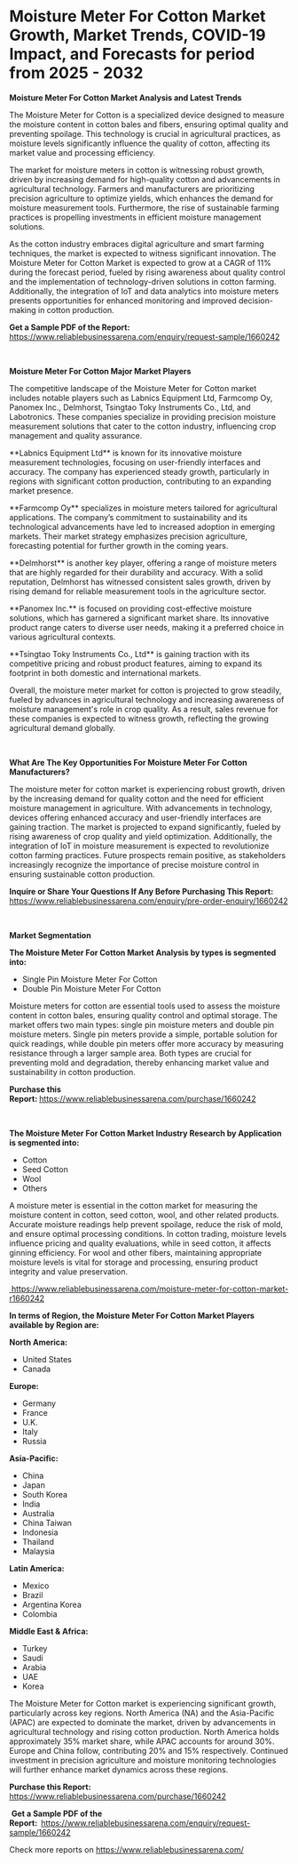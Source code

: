 <p><h1>Moisture Meter For Cotton Market Growth, Market Trends, COVID-19 Impact, and Forecasts for period from 2025 - 2032</h1></p><p><strong>Moisture Meter For Cotton Market Analysis and Latest Trends</strong></p>
<p><p>The Moisture Meter for Cotton is a specialized device designed to measure the moisture content in cotton bales and fibers, ensuring optimal quality and preventing spoilage. This technology is crucial in agricultural practices, as moisture levels significantly influence the quality of cotton, affecting its market value and processing efficiency.</p><p>The market for moisture meters in cotton is witnessing robust growth, driven by increasing demand for high-quality cotton and advancements in agricultural technology. Farmers and manufacturers are prioritizing precision agriculture to optimize yields, which enhances the demand for moisture measurement tools. Furthermore, the rise of sustainable farming practices is propelling investments in efficient moisture management solutions.</p><p>As the cotton industry embraces digital agriculture and smart farming techniques, the market is expected to witness significant innovation. The Moisture Meter for Cotton Market is expected to grow at a CAGR of 11% during the forecast period, fueled by rising awareness about quality control and the implementation of technology-driven solutions in cotton farming. Additionally, the integration of IoT and data analytics into moisture meters presents opportunities for enhanced monitoring and improved decision-making in cotton production.</p></p>
<p><strong>Get a Sample PDF of the Report:&nbsp;</strong> <a href="https://www.reliablebusinessarena.com/enquiry/request-sample/1660242?utm_campaign=3024&utm_medium=2&utm_source=Github&utm_content=ia&utm_term=10042025&utm_id=moisture-meter-for-cotton">https://www.reliablebusinessarena.com/enquiry/request-sample/1660242</a></p>
<p>&nbsp;</p>
<p><strong>Moisture Meter For Cotton Major Market Players</strong></p>
<p><p>The competitive landscape of the Moisture Meter for Cotton market includes notable players such as Labnics Equipment Ltd, Farmcomp Oy, Panomex Inc., Delmhorst, Tsingtao Toky Instruments Co., Ltd, and Labotronics. These companies specialize in providing precision moisture measurement solutions that cater to the cotton industry, influencing crop management and quality assurance.</p><p>**Labnics Equipment Ltd** is known for its innovative moisture measurement technologies, focusing on user-friendly interfaces and accuracy. The company has experienced steady growth, particularly in regions with significant cotton production, contributing to an expanding market presence.</p><p>**Farmcomp Oy** specializes in moisture meters tailored for agricultural applications. The company’s commitment to sustainability and its technological advancements have led to increased adoption in emerging markets. Their market strategy emphasizes precision agriculture, forecasting potential for further growth in the coming years.</p><p>**Delmhorst** is another key player, offering a range of moisture meters that are highly regarded for their durability and accuracy. With a solid reputation, Delmhorst has witnessed consistent sales growth, driven by rising demand for reliable measurement tools in the agriculture sector.</p><p>**Panomex Inc.** is focused on providing cost-effective moisture solutions, which has garnered a significant market share. Its innovative product range caters to diverse user needs, making it a preferred choice in various agricultural contexts.</p><p>**Tsingtao Toky Instruments Co., Ltd** is gaining traction with its competitive pricing and robust product features, aiming to expand its footprint in both domestic and international markets.</p><p>Overall, the moisture meter market for cotton is projected to grow steadily, fueled by advances in agricultural technology and increasing awareness of moisture management's role in crop quality. As a result, sales revenue for these companies is expected to witness growth, reflecting the growing agricultural demand globally.</p></p>
<p>&nbsp;</p>
<p><strong>What Are The Key Opportunities For Moisture Meter For Cotton Manufacturers?</strong></p>
<p><p>The moisture meter for cotton market is experiencing robust growth, driven by the increasing demand for quality cotton and the need for efficient moisture management in agriculture. With advancements in technology, devices offering enhanced accuracy and user-friendly interfaces are gaining traction. The market is projected to expand significantly, fueled by rising awareness of crop quality and yield optimization. Additionally, the integration of IoT in moisture measurement is expected to revolutionize cotton farming practices. Future prospects remain positive, as stakeholders increasingly recognize the importance of precise moisture control in ensuring sustainable cotton production.</p></p>
<p><strong>Inquire or Share Your Questions If Any Before Purchasing This Report:</strong> <a href="https://www.reliablebusinessarena.com/enquiry/pre-order-enquiry/1660242?utm_campaign=3024&utm_medium=2&utm_source=Github&utm_content=ia&utm_term=10042025&utm_id=moisture-meter-for-cotton">https://www.reliablebusinessarena.com/enquiry/pre-order-enquiry/1660242</a></p>
<p>&nbsp;</p>
<p><strong>Market Segmentation</strong></p>
<p><strong>The Moisture Meter For Cotton Market Analysis by types is segmented into:</strong></p>
<p><ul><li>Single Pin Moisture Meter For Cotton</li><li>Double Pin Moisture Meter For Cotton</li></ul></p>
<p><p>Moisture meters for cotton are essential tools used to assess the moisture content in cotton bales, ensuring quality control and optimal storage. The market offers two main types: single pin moisture meters and double pin moisture meters. Single pin meters provide a simple, portable solution for quick readings, while double pin meters offer more accuracy by measuring resistance through a larger sample area. Both types are crucial for preventing mold and degradation, thereby enhancing market value and sustainability in cotton production.</p></p>
<p><strong>Purchase this Report:&nbsp;</strong><a href="https://www.reliablebusinessarena.com/purchase/1660242?utm_campaign=3024&utm_medium=2&utm_source=Github&utm_content=ia&utm_term=10042025&utm_id=moisture-meter-for-cotton">https://www.reliablebusinessarena.com/purchase/1660242</a></p>
<p>&nbsp;</p>
<p><strong>The Moisture Meter For Cotton Market Industry Research by Application is segmented into:</strong></p>
<p><ul><li>Cotton</li><li>Seed Cotton</li><li>Wool</li><li>Others</li></ul></p>
<p><p>A moisture meter is essential in the cotton market for measuring the moisture content in cotton, seed cotton, wool, and other related products. Accurate moisture readings help prevent spoilage, reduce the risk of mold, and ensure optimal processing conditions. In cotton trading, moisture levels influence pricing and quality evaluations, while in seed cotton, it affects ginning efficiency. For wool and other fibers, maintaining appropriate moisture levels is vital for storage and processing, ensuring product integrity and value preservation.</p></p>
<p><a href="https://www.reliablebusinessarena.com/moisture-meter-for-cotton-market-r1660242?utm_campaign=3024&utm_medium=2&utm_source=Github&utm_content=ia&utm_term=10042025&utm_id=moisture-meter-for-cotton">&nbsp;https://www.reliablebusinessarena.com/moisture-meter-for-cotton-market-r1660242</a></p>
<p><strong>In terms of Region, the Moisture Meter For Cotton Market Players available by Region are:</strong></p>
<p>
    <p> <strong> North America: </strong>
        <ul>
            <li>United States</li>
            <li>Canada</li>
        </ul>
        </p> 
    <p> <strong> Europe: </strong>
        <ul>
            <li>Germany</li>
            <li>France</li>
            <li>U.K.</li>
            <li>Italy</li>
            <li>Russia</li>
        </ul>
        </p> 
    <p> <strong> Asia-Pacific: </strong>
        <ul>
            <li>China</li>
            <li>Japan</li>
            <li>South Korea</li>
            <li>India</li>
            <li>Australia</li>
            <li>China Taiwan</li>
            <li>Indonesia</li>
            <li>Thailand</li>
            <li>Malaysia</li>
        </ul>
        </p> 
    <p> <strong> Latin America: </strong>
        <ul>
            <li>Mexico</li>
            <li>Brazil</li>
            <li>Argentina Korea</li>
            <li>Colombia</li>
        </ul>
        </p> 
    <p> <strong> Middle East & Africa: </strong>
        <ul>
            <li>Turkey</li>
            <li>Saudi</li>
            <li>Arabia</li>
            <li>UAE</li>
            <li>Korea</li>
        </ul>
    </p>
    </p>
<p><p>The Moisture Meter for Cotton market is experiencing significant growth, particularly across key regions. North America (NA) and the Asia-Pacific (APAC) are expected to dominate the market, driven by advancements in agricultural technology and rising cotton production. North America holds approximately 35% market share, while APAC accounts for around 30%. Europe and China follow, contributing 20% and 15% respectively. Continued investment in precision agriculture and moisture monitoring technologies will further enhance market dynamics across these regions.</p></p>
<p><strong>Purchase this Report: </strong><a href="https://www.reliablebusinessarena.com/purchase/1660242?utm_campaign=3024&utm_medium=2&utm_source=Github&utm_content=ia&utm_term=10042025&utm_id=moisture-meter-for-cotton">https://www.reliablebusinessarena.com/purchase/1660242</a></p>
<p>&nbsp;<strong>Get a Sample PDF of the Report:&nbsp;&nbsp;</strong><a href="https://www.reliablebusinessarena.com/enquiry/request-sample/1660242?utm_campaign=3024&utm_medium=2&utm_source=Github&utm_content=ia&utm_term=10042025&utm_id=moisture-meter-for-cotton">https://www.reliablebusinessarena.com/enquiry/request-sample/1660242</a></p>
<p><strong></strong></p>
<p>Check more reports on <a href="https://www.reliablebusinessarena.com/?utm_campaign=3024&utm_medium=2&utm_source=Github&utm_content=ia&utm_term=10042025&utm_id=moisture-meter-for-cotton">https://www.reliablebusinessarena.com/</a></p>